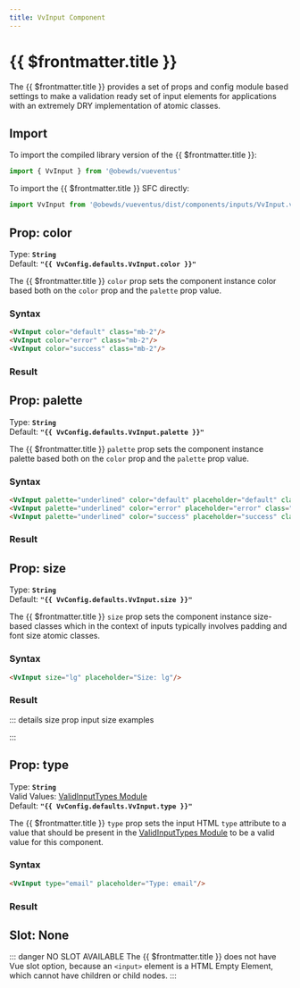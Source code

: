 ```yaml
---
title: VvInput Component
---
```


<script setup>
    import DocsPackageVersion from '../../../src/views/compos/DocsPackageVersion.vue'
    import { VvInput, VvConfig } from '../../../src/index'
</script>



# {{ $frontmatter.title }}

The {{ $frontmatter.title }} provides a set of props and config module based settings to make a validation ready set of input elements for applications with an extremely DRY implementation of atomic classes.





## Import

To import the compiled library version of the {{ $frontmatter.title }}:

```javascript
import { VvInput } from '@obewds/vueventus'
```

To import the {{ $frontmatter.title }} SFC directly:

```javascript
import VvInput from '@obewds/vueventus/dist/components/inputs/VvInput.vue'
```










## Prop: color

Type: **`String`**  
Default: **`"{{ VvConfig.defaults.VvInput.color }}"`**

The {{ $frontmatter.title }} `color` prop sets the component instance color based both on the `color` prop and the `palette` prop value.

### Syntax

```html
<VvInput color="default" class="mb-2"/>
<VvInput color="error" class="mb-2"/>
<VvInput color="success" class="mb-2"/>
```

### Result

<div class="w-full pt-4">
    <VvInput color="default" class="mb-2"/>
    <VvInput color="error" class="mb-2"/>
    <VvInput color="success" class="mb-2"/>
</div>










## Prop: palette

Type: **`String`**  
Default: **`"{{ VvConfig.defaults.VvInput.palette }}"`**

The {{ $frontmatter.title }} `palette` prop sets the component instance palette based both on the `color` prop and the `palette` prop value.

### Syntax

```html
<VvInput palette="underlined" color="default" placeholder="default" class="mb-2"/>
<VvInput palette="underlined" color="error" placeholder="error" class="mb-2"/>
<VvInput palette="underlined" color="success" placeholder="success" class="mb-2"/>
```

### Result

<div class="w-full pt-4">
    <VvInput palette="underlined" color="default" class="mb-2" placeholder="default" style="border-bottom-style: solid;"/>
    <VvInput palette="underlined" color="error" class="mb-2" placeholder="error" style="border-bottom-style: solid;"/>
    <VvInput palette="underlined" color="success" class="mb-2" placeholder="success" style="border-bottom-style: solid;"/>
</div>










## Prop: size

Type: **`String`**  
Default: **`"{{ VvConfig.defaults.VvInput.size }}"`**

The {{ $frontmatter.title }} `size` prop sets the component instance size-based classes which in the context of inputs typically involves padding and font size atomic classes.

### Syntax

```html
<VvInput size="lg" placeholder="Size: lg"/>
```

### Result

<div class="w-full pt-4">
    <VvInput size="lg" placeholder="Size: lg"/>
</div>

::: details size prop input size examples
<div class="flex flex-wrap items-center gap-2 pt-4">
    <VvInput size="xs" placeholder="Size: xs"/>
    <VvInput size="sm" placeholder="Size: sm"/>
    <VvInput size="md" placeholder="Size: md"/>
    <VvInput size="lg" placeholder="Size: lg"/>
    <VvInput size="xl" placeholder="Size: xl"/>
    <VvInput size="2xl" placeholder="Size: 2xl"/>
</div>
:::











## Prop: type

Type: **`String`**  
Valid Values: [ValidInputTypes Module](/components/prop-validators#validinputtypes)  
Default: **`"{{ VvConfig.defaults.VvInput.type }}"`**

The {{ $frontmatter.title }} `type` prop sets the input HTML `type` attribute to a value that should be present in the [ValidInputTypes Module](/components/prop-validators#validinputtypes) to be a valid value for this component.

### Syntax

```html
<VvInput type="email" placeholder="Type: email"/>
```

### Result

<div class="w-full pt-4">
    <VvInput type="email" placeholder="Type: email"/>
</div>










## Slot: None

::: danger NO SLOT AVAILABLE
The {{ $frontmatter.title }} does not have Vue slot option, because an `<input>` element is a HTML Empty Element, which cannot have children or child nodes.
:::









<DocsPackageVersion/>
